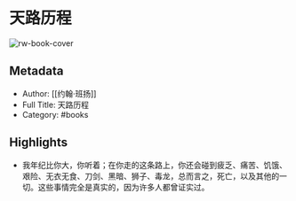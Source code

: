 # 天路历程

![rw-book-cover](https://cdn.weread.qq.com/weread/cover/56/YueWen_30986211/s_YueWen_30986211.jpg)

## Metadata
- Author: [[约翰·班扬]]
- Full Title: 天路历程
- Category: #books

## Highlights
- 我年纪比你大，你听着；在你走的这条路上，你还会碰到疲乏、痛苦、饥饿、艰险、无衣无食、刀剑、黑暗、狮子、毒龙，总而言之，死亡，以及其他的一切。这些事情完全是真实的，因为许多人都曾证实过。
